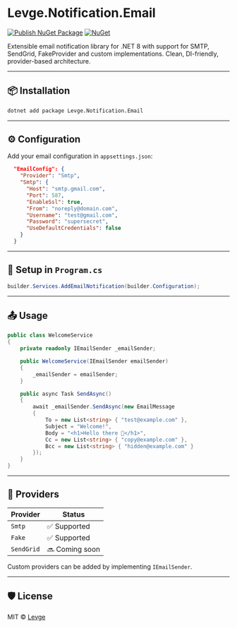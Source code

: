 # Levge.Notification.Email

[![Publish NuGet Package](https://github.com/levge-projects/Levge.Notification.Email/actions/workflows/main.yml/badge.svg)](https://github.com/levge-projects/Levge.Notification.Email/actions/workflows/main.yml)
[![NuGet](https://img.shields.io/nuget/v/Levge.Notification.Email.svg)](https://www.nuget.org/packages/Levge.Notification.Email)

Extensible email notification library for .NET 8 with support for SMTP, SendGrid, FakeProvider and custom implementations. Clean, DI-friendly, provider-based architecture.

---

## 📦 Installation

```bash
dotnet add package Levge.Notification.Email
```

---

## ⚙️ Configuration

Add your email configuration in `appsettings.json`:

```json
  "EmailConfig": {
    "Provider": "Smtp",
    "Smtp": {
      "Host": "smtp.gmail.com",
      "Port": 587,
      "EnableSsl": true,
      "From": "noreply@domain.com",
      "Username": "test@gmail.com",
      "Password": "supersecret",
      "UseDefaultCredentials": false
    }
  }
```

---

## 🔧 Setup in `Program.cs`

```csharp
builder.Services.AddEmailNotification(builder.Configuration);
```

---

## 📤 Usage

```csharp
public class WelcomeService
{
    private readonly IEmailSender _emailSender;

    public WelcomeService(IEmailSender emailSender)
    {
        _emailSender = emailSender;
    }

    public async Task SendAsync()
    {
        await _emailSender.SendAsync(new EmailMessage
        {
            To = new List<string> { "test@example.com" },
            Subject = "Welcome!",
            Body = "<h1>Hello there 👋</h1>",
            Cc = new List<string> { "copy@example.com" },
            Bcc = new List<string> { "hidden@example.com" }
        });
    }
}
```

---

## 🧩 Providers

| Provider   | Status       |
|------------|--------------|
| `Smtp`     | ✅ Supported |
| `Fake`     | ✅ Supported |
| `SendGrid` | 🔜 Coming soon |

Custom providers can be added by implementing `IEmailSender`.

---

## 🛡️ License

MIT © [Levge](https://github.com/levge-projects)

